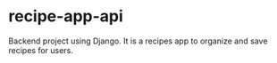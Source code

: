 # recipe-app-api

Backend project using Django. It is a recipes app to organize and save recipes for users.
